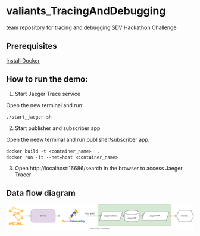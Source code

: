 # valiants_TracingAndDebugging
team repository for tracing and debugging SDV Hackathon Challenge

## Prerequisites

[Install Docker](https://docs.docker.com/get-docker/)

## How to run the demo:

1. Start Jaeger Trace service

Open the new terminal and run:
```
./start_jaeger.sh
```

2. Start publisher and subscriber app

Open the neew terminal and run publisher/subscriber app:

```
docker build -t <container_name>  . 
docker run -it --net=host <container_name>  
```
3. Open http://localhost:16686/search in the browser to access Jaeger Tracer

## Data flow diagram

![Service data flow.](img/dataflow.svg)